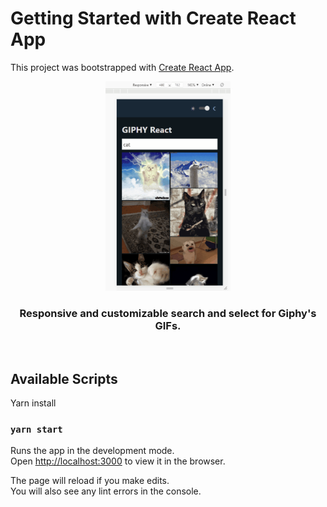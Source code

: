 # Getting Started with Create React App

This project was bootstrapped with [Create React App](https://github.com/facebook/create-react-app).
<p align="center">
  <img width="200" src="https://github.com/bhandaribhumin/demo-giphy/blob/dev/giphy.gif" alt="Giphy React">
</p>

<h3 align="center">
  Responsive and customizable search and select for Giphy's GIFs.
</h3>


<br>

## Available Scripts

Yarn install

### `yarn start`

Runs the app in the development mode.\
Open [http://localhost:3000](http://localhost:3000) to view it in the browser.

The page will reload if you make edits.\
You will also see any lint errors in the console.
